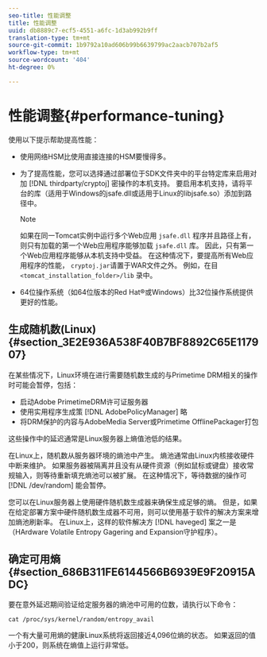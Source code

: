 ```yaml
---
seo-title: 性能调整
title: 性能调整
uuid: db8889c7-ecf5-4551-a6fc-1d3ab992b9ff
translation-type: tm+mt
source-git-commit: 1b9792a10ad606b99b6639799ac2aacb707b2af5
workflow-type: tm+mt
source-wordcount: '404'
ht-degree: 0%

---
```



# 性能调整{#performance-tuning}

使用以下提示帮助提高性能：

* 使用网络HSM比使用直接连接的HSM要慢得多。
* 为了提高性能，您可以选择通过部署位于SDK文件夹中的平台特定库来启用对加 [!DNL thirdparty/cryptoj] 密操作的本机支持。 要启用本机支持，请将平台的库（适用于Windows的jsafe.dll或适用于Linux的libjsafe.so）添加到路径中。

   >[!NOTE]
   >
   >如果在同一Tomcat实例中运行多个Web应用 `jsafe.dll` 程序并且路径上有，则只有加载的第一个Web应用程序能够加载 `jsafe.dll` 库。 因此，只有第一个Web应用程序能够从本机支持中受益。 在这种情况下，要提高所有Web应用程序的性能， `cryptoj.jar`请置于WAR文件之外。 例如，在目 `<tomcat_installation_folder>/lib` 录中。

* 64位操作系统（如64位版本的Red Hat®或Windows）比32位操作系统提供更好的性能。

## 生成随机数(Linux) {#section_3E2E936A538F40B7BF8892C65E117907}

在某些情况下，Linux环境在进行需要随机数生成的与Primetime DRM相关的操作时可能会暂停，包括：

* 启动Adobe PrimetimeDRM许可证服务器
* 使用实用程序生成策 [!DNL AdobePolicyManager] 略
* 将DRM保护的内容与AdobeMedia Server或Primetime OfflinePackager打包

这些操作中的延迟通常是Linux服务器上熵值池低的结果。

在Linux上，随机数从服务器环境的熵池中产生。 熵池通常由Linux内核接收硬件中断来维护。 如果服务器被隔离并且没有从硬件资源（例如鼠标或键盘）接收常规输入，则等待重新填充熵池可以被扩展。 在这种情况下，等待数据的操作可 [!DNL /dev/random] 能会暂停。

您可以在Linux服务器上使用硬件随机数生成器来确保生成足够的熵。 但是，如果在给定部署方案中硬件随机数生成器不可用，则可以使用基于软件的解决方案来增加熵池刷新率。 在Linux上，这样的软件解决方 [!DNL haveged] 案之一是（HArdware Volatile Entropy Gagering and Expansion守护程序）。

## 确定可用熵 {#section_686B311FE6144566B6939E9F20915ADC}

要在意外延迟期间验证给定服务器的熵池中可用的位数，请执行以下命令：

```
cat /proc/sys/kernel/random/entropy_avail 
```

一个有大量可用熵的健康Linux系统将返回接近4,096位熵的状态。 如果返回的值小于200，则系统在熵值上运行非常低。
